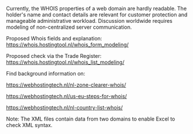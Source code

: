 Currently, the WHOIS properties of a web domain are hardly readable. The holder's name and contact details are relevant for customer protection and manageable administrative workload. Discussion worldwide requires modeling of non-centralized server communication.

Proposed Whois fields and explanation: https://whois.hostingtool.nl/whois_form_modeling/

Proposed check via the Trade Register: https://whois.hostingtool.nl/whois_list_modeling/

Find background information on:

https://webhostingtech.nl/nl-zone-clearer-whois/

https://webhostingtech.nl/us-eu-steps-for-whois/

https://webhostingtech.nl/nl-country-list-whois/

Note: The XML files contain data from two domains to enable Excel to check XML syntax.
